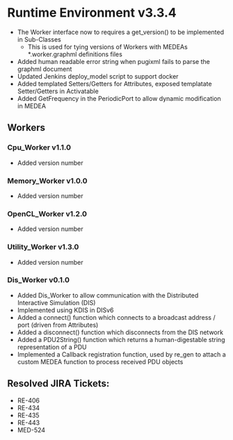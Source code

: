 # Runtime Environment v3.3.4
* The Worker interface now to requires a get_version() to be implemented in Sub-Classes
  * This is used for tying versions of Workers with MEDEAs *.worker.graphml definitions files
* Added human readable error string when pugixml fails to parse the graphml document
* Updated Jenkins deploy_model script to support docker
* Added templated Setters/Getters for Attributes, exposed templatate Setter/Getters in Activatable
* Added GetFrequency in the PeriodicPort to allow dynamic modification in MEDEA

## Workers
### Cpu_Worker v1.1.0
* Added version number
### Memory_Worker v1.0.0
* Added version number
### OpenCL_Worker v1.2.0
* Added version number
### Utility_Worker v1.3.0
* Added version number
### Dis_Worker v0.1.0
* Added Dis_Worker to allow communication with the Distributed Interactive Simulation (DIS)
* Implemented using KDIS in DISv6
* Added a connect() function which connects to a broadcast address / port (driven from Attributes)
* Added a disconnect() function which disconnects from the DIS network
* Added a PDU2String() function which returns a human-digestable string representation of a PDU
* Implemented a Callback registration function, used by re_gen to attach a custom MEDEA function to process received PDU objects

## Resolved JIRA Tickets:
* RE-406
* RE-434
* RE-435
* RE-443
* MED-524